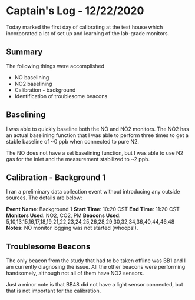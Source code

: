 # Captain's Log - 12/22/2020
Today marked the first day of calibrating at the test house which incorporated a lot of set up and learning of the lab-grade monitors. 

## Summary
The following things were accomplished
- NO baselining
- NO2 baselining
- Calibration - background
- Identification of troublesome beacons

## Baselining
I was able to quickly baseline both the NO and NO2 monitors. The NO2 has an actual baselining function that I was able to perform three times to get a stable baseline of ~0 ppb when connected to pure N2. 

The NO does not have a set baselining function, but I was able to use N2 gas for the inlet and the measurement stabilized to ~2 ppb. 

## Calibration - Background 1
I ran a preliminary data collection event without introducing any outside sources. The details are below:

**Event Name**: Background 1
**Start Time**: 10:20 CST
**End Time**: 11:20 CST
**Monitors Used**: NO2, CO2, PM
**Beacons Used**: 5,10,13,15,16,17,18,19,21,22,23,24,25,26,28,29,30,32,34,36,40,44,46,48
**Notes**: NO monitor logging was not started (whoops!). 

## Troublesome Beacons
The only beacon from the study that had to be taken offline was BB1 and I am currently diagnosing the issue. All the other beacons were performing handsomely, although not all of them have NO2 sensors.

Just a minor note is that BB48 did not have a light sensor connected, but that is not important for the calibration.
